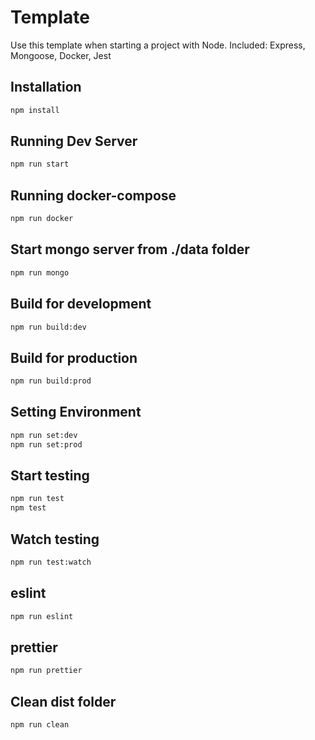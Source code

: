 # Template

Use this template when starting a project with Node.
Included: Express, Mongoose, Docker, Jest

## Installation

```bash
npm install
```

## Running Dev Server

```bash
npm run start
```

## Running docker-compose

```bash
npm run docker
```

## Start mongo server from ./data folder

```bash
npm run mongo
```

## Build for development

```bash
npm run build:dev
```

## Build for production

```bash
npm run build:prod
```

## Setting Environment

```bash
npm run set:dev
npm run set:prod
```

## Start testing

```bash
npm run test
npm test
```

## Watch testing

```bash
npm run test:watch
```

## eslint

```bash
npm run eslint
```

## prettier

```bash
npm run prettier
```

## Clean dist folder

```bash
npm run clean
```
